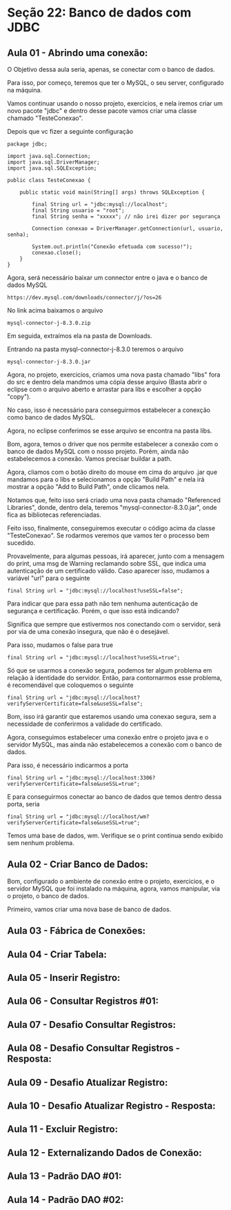 # Seção 22: Banco de dados com JDBC

## Aula 01 - Abrindo uma conexão:
O Objetivo dessa aula seria, apenas, se conectar com o banco de dados.

Para isso, por começo, teremos que ter o MySQL, o seu server, configurado na máquina.

Vamos continuar usando o nosso projeto, exercicios, e nela iremos criar um novo pacote "jdbc" e dentro desse pacote vamos criar uma classe chamado "TesteConexao".

Depois que vc fizer a seguinte configuração

    package jdbc;

    import java.sql.Connection;
    import java.sql.DriverManager;
    import java.sql.SQLException;

    public class TesteConexao {

        public static void main(String[] args) throws SQLException {
            
            final String url = "jdbc:mysql://localhost";
            final String usuario = "root";
            final String senha = "xxxxx"; // não irei dizer por segurança
            
            Connection conexao = DriverManager.getConnection(url, usuario, senha);
            
            System.out.println("Conexão efetuada com sucesso!");
            conexao.close();
        }
    }

Agora, será necessário baixar um connector entre o java e o banco de dados MySQL

    https://dev.mysql.com/downloads/connector/j/?os=26

No link acima baixamos o arquivo 

    mysql-connector-j-8.3.0.zip

Em seguida, extraímos ela na pasta de Downloads.

Entrando na pasta mysql-connector-j-8.3.0 teremos o arquivo

    mysql-connector-j-8.3.0.jar

Agora, no projeto, exercicios, criamos uma nova pasta chamado "libs" fora do src e dentro dela mandmos uma cópia desse arquivo (Basta abrir o eclipse com o arquivo aberto e arrastar para libs e escolher a opção "copy").

No caso, isso é necessário para conseguirmos estabelecer a conexção como banco de dados MySQL.

Agora, no eclipse conferimos se esse arquivo se encontra na pasta libs.

Bom, agora, temos o driver que nos permite estabelecer a conexão com o banco de dados MySQL com o nosso projeto. Porém, ainda não estabelecemos a conexão. Vamos precisar buildar a path.

Agora, cliamos com o botão direito do mouse em cima do arquivo .jar que mandamos para o libs e selecionamos a opção "Build Path" e nela irá mostrar a opção "Add to Build Path", onde clicamos nela.

Notamos que, feito isso será criado uma nova pasta chamado "Referenced Libraries", donde, dentro dela, teremos "mysql-connector-8.3.0.jar", onde fica as bibliotecas referenciadas.

Feito isso, finalmente, conseguiremos executar o código acima da classe "TesteConexao". Se rodarmos veremos que vamos ter o processo bem sucedido.

Provavelmente, para algumas pessoas, irá aparecer, junto com a mensagem do print, uma msg de Warning reclamando sobre SSL, que indica uma autenticação de um certificado válido. Caso aparecer isso, mudamos a variável "url" para o seguinte

    final String url = "jdbc:mysql://localhost?useSSL=false";

Para indicar que para essa path não tem nenhuma autenticação de segurança e certificação. Porém, o que isso está indicando?

Significa que sempre que estivermos nos conectando com o servidor, será por via de uma conexão insegura, que não é o desejável.

Para isso, mudamos o false para true

    final String url = "jdbc:mysql://localhost?useSSL=true";

Só que se usarmos a conexão segura, podemos ter algum problema em relação à identidade do servidor. Então, para contornarmos esse problema, é recomendável que coloquemos o seguinte

    final String url = "jdbc:mysql://localhost?verifyServerCertificate=false&useSSL=false";

Bom, isso irá garantir que estaremos usando uma conexao segura, sem a necessidade de conferirmos a validade do certificado.

Agora, conseguimos estabelecer uma conexão entre o projeto java e o servidor MySQL, mas ainda não estabelecemos a conexão com o banco de dados.

Para isso, é necessário indicarmos a porta

    final String url = "jdbc:mysql://localhost:3306?verifyServerCertificate=false&useSSL=true";

E para conseguirmos conectar ao banco de dados que temos dentro dessa porta, seria

    final String url = "jdbc:mysql://localhost/wm?verifyServerCertificate=false&useSSL=true";

Temos uma base de dados, wm. Verifique se o print continua sendo exibido sem nenhum problema.

## Aula 02 - Criar Banco de Dados:
Bom, configurado o ambiente de conexão entre o projeto, exercicios, e o servidor MySQL que foi instalado na máquina, agora, vamos manipular, via o projeto, o banco de dados.

Primeiro, vamos criar uma nova base de banco de dados.

## Aula 03 - Fábrica de Conexões:

## Aula 04 - Criar Tabela:

## Aula 05 - Inserir Registro:

## Aula 06 - Consultar Registros #01:

## Aula 07 - Desafio Consultar Registros:

## Aula 08 - Desafio Consultar Registros - Resposta:

## Aula 09 - Desafio Atualizar Registro:

## Aula 10 - Desafio Atualizar Registro - Resposta:

## Aula 11 - Excluir Registro:

## Aula 12 - Externalizando Dados de Conexão:

## Aula 13 - Padrão DAO #01:

## Aula 14 - Padrão DAO #02:
